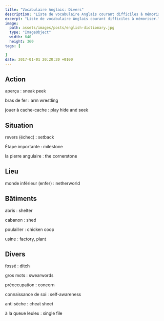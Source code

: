 ```yaml
---
title: "Vocabulaire Anglais: Divers"
description: "Liste de vocabulaire Anglais courant difficiles à mémoriser."
excerpt: "Liste de vocabulaire Anglais courant difficiles à mémoriser."
image:
  path: assets/images/posts/english-dictionary.jpg
  type: "ImageObject"
  width: 640
  height: 360
tags: [

]
date: 2017-01-01 20:20:20 +0100
---
```


## Action

aperçu
: sneak peek

bras de fer
: arm wrestling

jouer à cache-cache
: play hide and seek


## Situation

revers (échec)
: setback

Étape importante
: milestone

la pierre angulaire
: the cornerstone


## Lieu

monde inférieur (enfer)
: netherworld


## Bâtiments

abris
: shelter

cabanon
: shed

poulailler
: chicken coop

usine
: factory, plant


## Divers

fossé
: ditch

gros mots
: swearwords

préoccupation
: concern

connaissance de soi
: self-awareness

anti sèche
: cheat sheet

à la queue leuleu
: single file
